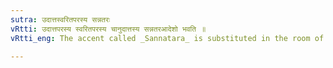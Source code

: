 ```yaml
---
sutra: उदात्तस्वरितपरस्य सन्नतरः
vRtti: उदात्तपरस्य स्वरितपरस्य चानुदात्तस्य सन्नतरआदेशो भवति ॥
vRtti_eng: The accent called _Sannatara_ is substituted in the room of an _anudatta_ vowel, which has an _udatta_ or _svarita_ vowel following it.

---
```

